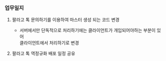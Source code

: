 ### 업무일지

1. 팔라고 톡 문의하기를 이용하여 마스터 생성 되는 코드 변경

   - 서버에서만 단독적으로 처리하기에는 클라이언트가 개입되어야하는 부분이 있어</br>
     클라이언트에서 처리하기로 변경

2. 팔라고 톡 역정규화 배포 일정 공유
